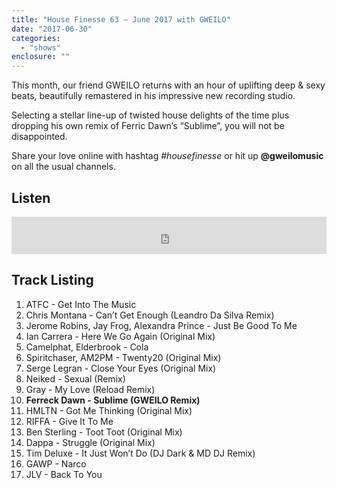 ```yaml
---
title: "House Finesse 63 – June 2017 with GWEILO"
date: "2017-06-30"
categories: 
  - "shows"
enclosure: ""
---
```


This month, our friend GWEILO returns with an hour of uplifting deep & sexy beats, beautifully remastered in his impressive new recording studio.

Selecting a stellar line-up of twisted house delights of the time plus dropping his own remix of Ferric Dawn’s “Sublime”, you will not be disappointed.

Share your love online with hashtag _#housefinesse_ or hit up **@gweilomusic** on all the usual channels.

## Listen

<iframe src="https://www.mixcloud.com/widget/iframe/?feed=https%3A%2F%2Fwww.mixcloud.com%2Fhousefinesse%2Fhouse-finesse-gweilo-june-2017%2F&amp;hide_cover=1&amp;mini=1&amp;light=1" width="100%" height="60" frameborder="0"></iframe>

## Track Listing

1. ATFC - Get Into The Music
2. Chris Montana - Can’t Get Enough (Leandro Da Silva Remix)
3. Jerome Robins, Jay Frog, Alexandra Prince - Just Be Good To Me
4. Ian Carrera - Here We Go Again (Original Mix)
5. Camelphat, Elderbrook - Cola
6. Spiritchaser, AM2PM - Twenty20 (Original Mix)
7. Serge Legran - Close Your Eyes (Original Mix)
8. Neiked - Sexual (Remix)
9. Gray - My Love (Reload Remix)
10. **Ferreck Dawn - Sublime (GWEILO Remix)**
11. HMLTN - Got Me Thinking (Original Mix)
12. RIFFA - Give It To Me
13. Ben Sterling - Toot Toot (Original Mix)
14. Dappa - Struggle (Original Mix)
15. Tim Deluxe - It Just Won’t Do (DJ Dark & MD DJ Remix)
16. GAWP - Narco
17. JLV - Back To You
